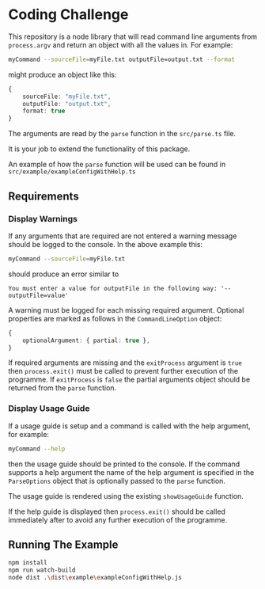 # Coding Challenge

This repository is a node library that will read command line arguments from `process.argv` and return an object with all the values in. For example:

```bash
myCommand --sourceFile=myFile.txt outputFile=output.txt --format
```

might produce an object like this:

```typescript
{
    sourceFile: "myFile.txt",
    outputFile: "output.txt",
    format: true
}
```

The arguments are read by the `parse` function in the `src/parse.ts` file.

It is your job to extend the functionality of this package.

An example of how the `parse` function will be used can be found in `src/example/exampleConfigWithHelp.ts`

## Requirements

### Display Warnings

If any arguments that are required are not entered a warning message should be logged to the console. In the above example this:

```bash
myCommand --sourceFile=myFile.txt 
```

should produce an error similar to 

`You must enter a value for outputFile in the following way: '--outputFile=value'`

A warning must be logged for each missing required argument. Optional properties are marked as follows in the `CommandLineOption` object:

```typescript
{
    optionalArgument: { partial: true },
}
```

If required arguments are missing and the `exitProcess` argument is `true` then `process.exit()` must be called to prevent further execution of the programme. If `exitProcess` is `false` the partial arguments object should be returned from the `parse` function.

### Display Usage Guide

If a usage guide is setup and a command is called with the help argument, for example:

```bash
myCommand --help
```

then the usage guide should be printed to the console. If the command supports a help argument the name of the help argument is specified in the `ParseOptions` object that is optionally passed to the `parse` function.

The usage guide is rendered using the existing `showUsageGuide` function.

If the help guide is displayed then `process.exit()` should be called immediately after to avoid any further execution of the programme.


## Running The Example

```bash
npm install
npm run watch-build
node dist .\dist\example\exampleConfigWithHelp.js
```
